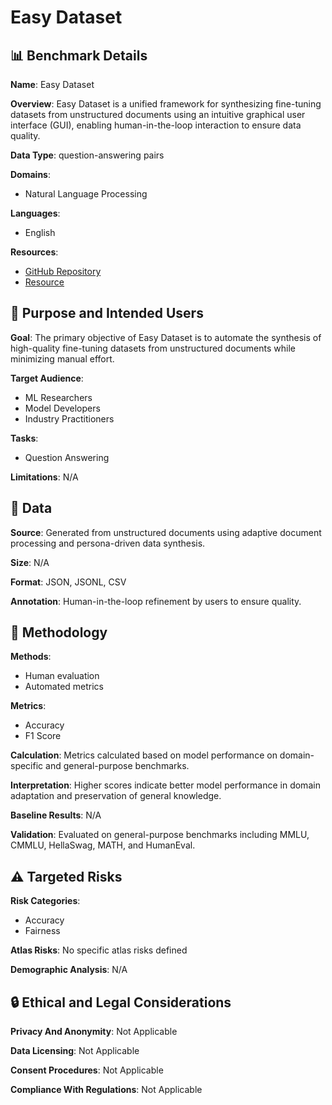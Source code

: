 # Easy Dataset

## 📊 Benchmark Details

**Name**: Easy Dataset

**Overview**: Easy Dataset is a unified framework for synthesizing fine-tuning datasets from unstructured documents using an intuitive graphical user interface (GUI), enabling human-in-the-loop interaction to ensure data quality.

**Data Type**: question-answering pairs

**Domains**:
- Natural Language Processing

**Languages**:
- English

**Resources**:
- [GitHub Repository](https://github.com/ConardLi/easy-dataset)
- [Resource](https://youtu.be/HlyvdE1ASRk)

## 🎯 Purpose and Intended Users

**Goal**: The primary objective of Easy Dataset is to automate the synthesis of high-quality fine-tuning datasets from unstructured documents while minimizing manual effort.

**Target Audience**:
- ML Researchers
- Model Developers
- Industry Practitioners

**Tasks**:
- Question Answering

**Limitations**: N/A

## 💾 Data

**Source**: Generated from unstructured documents using adaptive document processing and persona-driven data synthesis.

**Size**: N/A

**Format**: JSON, JSONL, CSV

**Annotation**: Human-in-the-loop refinement by users to ensure quality.

## 🔬 Methodology

**Methods**:
- Human evaluation
- Automated metrics

**Metrics**:
- Accuracy
- F1 Score

**Calculation**: Metrics calculated based on model performance on domain-specific and general-purpose benchmarks.

**Interpretation**: Higher scores indicate better model performance in domain adaptation and preservation of general knowledge.

**Baseline Results**: N/A

**Validation**: Evaluated on general-purpose benchmarks including MMLU, CMMLU, HellaSwag, MATH, and HumanEval.

## ⚠️ Targeted Risks

**Risk Categories**:
- Accuracy
- Fairness

**Atlas Risks**:
No specific atlas risks defined

**Demographic Analysis**: N/A

## 🔒 Ethical and Legal Considerations

**Privacy And Anonymity**: Not Applicable

**Data Licensing**: Not Applicable

**Consent Procedures**: Not Applicable

**Compliance With Regulations**: Not Applicable
